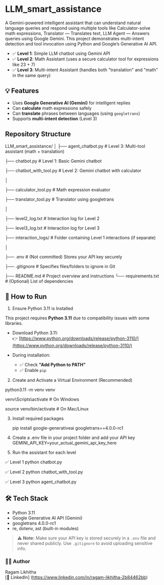 # LLM_smart_assistance
A Gemini-powered intelligent assistant that can understand natural language queries and respond using multiple tools like Calculator-solve math expressions, Translator — Translates text, LLM Agent — Answers queries using Google Gemini.  This project demonstrates multi-intent detection and tool invocation using Python and Google’s Generative AI API.
- ✅ **Level 1**: Simple LLM chatbot using Gemini API
- ✅ **Level 2**: Math Assistant (uses a secure calculator tool for expressions like 23 + 7)
- ✅ **Level 3**: Multi-intent Assistant (handles both "translation" and "math" in the same query)

## 💡 Features

- Uses **Google Generative AI (Gemini)** for intelligent replies
- Can **calculate** math expressions safely
- Can **translate** phrases between languages (using `googletrans`)
- Supports **multi-intent detection** (Level 3)


## Repository Structure
LLM_smart_assistance/
│
├── agent_chatbot.py         # Level 3: Multi-tool assistant (math + translation)

├── chatbot.py               # Level 1: Basic Gemini chatbot


├── chatbot_with_tool.py     # Level 2: Gemini chatbot with calculator

│

├── calculator_tool.py       # Math expression evaluator

├── translator_tool.py       # Translator using googletrans

│

├── level2_log.txt           # Interaction log for Level 2

├── level3_log.txt           # Interaction log for Level 3

├── interaction_logs/        # Folder containing Level 1 interactions (if separate)

│

├── .env                     # (Not committed) Stores your API key securely

├── .gitignore               # Specifies files/folders to ignore in Git

├── README.md                # Project overview and instructions
└── requirements.txt         # (Optional) List of dependencies


## 🚀 How to Run

 1. Ensure Python 3.11 is Installed

   This project requires **Python 3.11** due to compatibility issues with some libraries.

  - Download Python 3.11:  
    👉 [https://www.python.org/downloads/release/python-3110/](https://www.python.org/downloads/release/python-3110/)

  - During installation:
    - ✅ Check **"Add Python to PATH"**
    - ✅ Enable `pip`

 2. Create and Activate a Virtual Environment (Recommended)

   python3.11 -m venv venv

   venv\Scripts\activate       # On Windows

   source venv/bin/activate    # On Mac/Linux

3. Install required packages

   pip install google-generativeai googletrans==4.0.0-rc1

4. Create a .env file in your project folder and add your API key
   GEMINI_API_KEY=your_actual_gemini_api_key_here

5. Run the assistant for each level

  ✅ Level 1
  python chatbot.py
  
  ✅ Level 2
  python chatbot_with_tool.py

  ✅ Level 3
  python agent_chatbot.py

## 🛠️ Tech Stack

- Python 3.11
- Google Generative AI API (Gemini)
- googletrans 4.0.0-rc1
- re, dotenv, ast (built-in modules)

> ⚠️ **Note:** Make sure your API key is stored securely in a `.env` file and never shared publicly. Use `.gitignore` to avoid uploading sensitive info.

### 👩‍💻 Author

Ragam Likhitha  
[🔗 LinkedIn] 
(https://www.linkedin.com/in/ragam-likhitha-2b84462bb)




